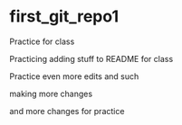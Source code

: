 # first_git_repo1
Practice for class

Practicing adding stuff to README for class

Practice even more edits and such

making more changes

and more changes for practice
